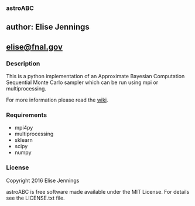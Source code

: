 ### **astroABC** ###
## author: Elise Jennings ##
## elise@fnal.gov ##


### Description ###

This is a python implementation of an Approximate Bayesian Computation Sequential Monte Carlo sampler
which can be run using mpi or multiprocessing.

For more information please read the [wiki](https://bitbucket.org/elisejennings/astroabc_mpi/wiki/Home).

### Requirements ###

* mpi4py
* multiprocessing
* sklearn
* scipy
* numpy


### License ###

Copyright 2016 Elise Jennings

astroABC is free software made available under the MIT License. For details see the LICENSE.txt file.